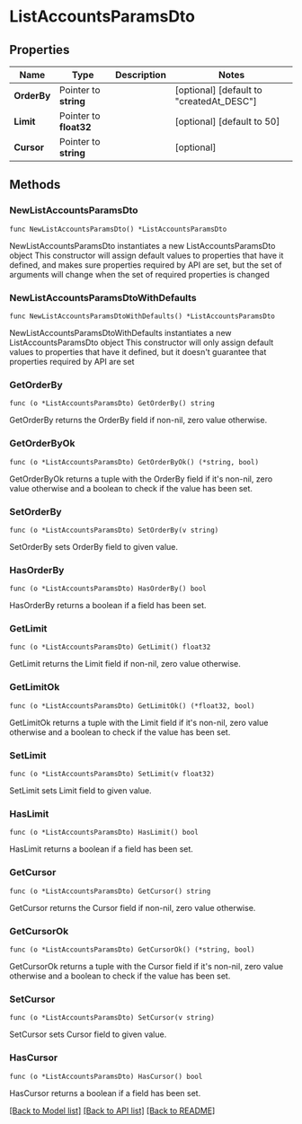 # ListAccountsParamsDto

## Properties

Name | Type | Description | Notes
------------ | ------------- | ------------- | -------------
**OrderBy** | Pointer to **string** |  | [optional] [default to "createdAt_DESC"]
**Limit** | Pointer to **float32** |  | [optional] [default to 50]
**Cursor** | Pointer to **string** |  | [optional] 

## Methods

### NewListAccountsParamsDto

`func NewListAccountsParamsDto() *ListAccountsParamsDto`

NewListAccountsParamsDto instantiates a new ListAccountsParamsDto object
This constructor will assign default values to properties that have it defined,
and makes sure properties required by API are set, but the set of arguments
will change when the set of required properties is changed

### NewListAccountsParamsDtoWithDefaults

`func NewListAccountsParamsDtoWithDefaults() *ListAccountsParamsDto`

NewListAccountsParamsDtoWithDefaults instantiates a new ListAccountsParamsDto object
This constructor will only assign default values to properties that have it defined,
but it doesn't guarantee that properties required by API are set

### GetOrderBy

`func (o *ListAccountsParamsDto) GetOrderBy() string`

GetOrderBy returns the OrderBy field if non-nil, zero value otherwise.

### GetOrderByOk

`func (o *ListAccountsParamsDto) GetOrderByOk() (*string, bool)`

GetOrderByOk returns a tuple with the OrderBy field if it's non-nil, zero value otherwise
and a boolean to check if the value has been set.

### SetOrderBy

`func (o *ListAccountsParamsDto) SetOrderBy(v string)`

SetOrderBy sets OrderBy field to given value.

### HasOrderBy

`func (o *ListAccountsParamsDto) HasOrderBy() bool`

HasOrderBy returns a boolean if a field has been set.

### GetLimit

`func (o *ListAccountsParamsDto) GetLimit() float32`

GetLimit returns the Limit field if non-nil, zero value otherwise.

### GetLimitOk

`func (o *ListAccountsParamsDto) GetLimitOk() (*float32, bool)`

GetLimitOk returns a tuple with the Limit field if it's non-nil, zero value otherwise
and a boolean to check if the value has been set.

### SetLimit

`func (o *ListAccountsParamsDto) SetLimit(v float32)`

SetLimit sets Limit field to given value.

### HasLimit

`func (o *ListAccountsParamsDto) HasLimit() bool`

HasLimit returns a boolean if a field has been set.

### GetCursor

`func (o *ListAccountsParamsDto) GetCursor() string`

GetCursor returns the Cursor field if non-nil, zero value otherwise.

### GetCursorOk

`func (o *ListAccountsParamsDto) GetCursorOk() (*string, bool)`

GetCursorOk returns a tuple with the Cursor field if it's non-nil, zero value otherwise
and a boolean to check if the value has been set.

### SetCursor

`func (o *ListAccountsParamsDto) SetCursor(v string)`

SetCursor sets Cursor field to given value.

### HasCursor

`func (o *ListAccountsParamsDto) HasCursor() bool`

HasCursor returns a boolean if a field has been set.


[[Back to Model list]](../README.md#documentation-for-models) [[Back to API list]](../README.md#documentation-for-api-endpoints) [[Back to README]](../README.md)


